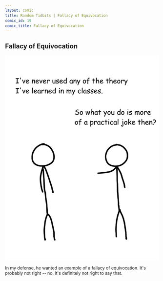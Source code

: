 ```yaml
---
layout: comic
title: Random Tidbits | Fallacy of Equivocation
comic_id: 19
comic_title: Fallacy of Equivocation
---
```


## Fallacy of Equivocation

![](/assets/images/19.png)

In my defense, he wanted an example of a fallacy of equivocation. It's probably not right -- no, it's definitely not right to say that.
